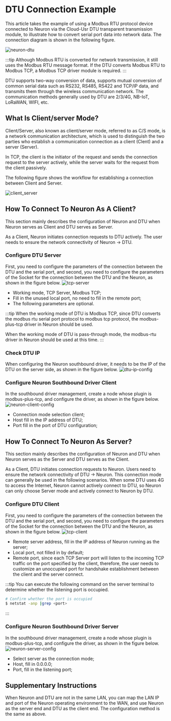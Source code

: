 # DTU Connection Example

This article takes the example of using a Modbus RTU protocol device connected to Neuron via the Cloud-Usr DTU transparent transmission module, to illustrate how to convert serial port data into network data. The connection diagram is shown in the following figure.

![neuron-dtu](./assets/neuron-dtu.png)

:::tip
Although Modbus RTU is converted for network transmission, it still uses the Modbus RTU message format. If the DTU converts Modbus RTU to Modbus TCP, a Modbus TCP driver module is required.
:::

DTU supports two-way conversion of data, supports mutual conversion of common serial data such as RS232, RS485, RS422 and TCP/IP data, and transmits them through the wireless communication network. The communication methods generally used by DTU are 2/3/4G, NB-IoT, LoRaWAN, WIFI, etc.

## What Is Client/server Mode?

Client/Server, also known as client/server mode, referred to as C/S mode, is a network communication architecture, which is used to distinguish the two parties who establish a communication connection as a client (Clent) and a server (Server).

In TCP, the client is the initiator of the request and sends the connection request to the server actively, while the server waits for the request from the client passively.

The following figure shows the workflow for establishing a connection between Client and Server.

![client_server](./assets/client_server.png)

## How To Connect To Neuron As A Client?

This section mainly describes the configuration of Neuron and DTU when Neuron serves as Client and DTU serves as Server.

As a Client, Neuron initiates connection requests to DTU actively. The user needs to ensure the network connectivity of Neuron -> DTU.

### Configure DTU Server

First, you need to configure the parameters of the connection between the DTU and the serial port, and second, you need to configure the parameters of the Socket for the connection between the DTU and the Neuron, as shown in the figure below.
![tcp-server](./assets/tcp-server.png)

* Working mode, TCP Server, Modbus TCP;
* Fill in the unused local port, no need to fill in the remote port;
* The following parameters are optional.

:::tip
When the working mode of DTU is Modbus TCP, since DTU converts the modbus rtu serial port protocol to modbus tcp protocol, the modbus-plus-tcp driver in Neuron should be used.

When the working mode of DTU is pass-through mode, the modbus-rtu driver in Neuron should be used at this time.
:::

### Check DTU IP

When configuring the Neuron southbound driver, it needs to be the IP of the DTU on the server side, as shown in the figure below.
![dtu-ip-config](./assets/dtu-ip-config.png)

### Configure Neuron Southbound Driver Client

In the southbound driver management, create a node whose plugin is modbus-plus-tcp, and configure the driver, as shown in the figure below.
![neuron-client-config](./assets/neuron-client-config.png)

* Connection mode selection client;
* Host fill in the IP address of DTU;
* Port fill in the port of DTU configuration;

## How To Connect To Neuron As Server?

This section mainly describes the configuration of Neuron and DTU when Neuron serves as the Server and DTU serves as the Client.

As a Client, DTU initiates connection requests to Neuron. Users need to ensure the network connectivity of DTU -> Neuron. This connection mode can generally be used in the following scenarios. When some DTU uses 4G to access the Internet, Neuron cannot actively connect to DTU, so Neuron can only choose Server mode and actively connect to Neuron by DTU.

### Configure DTU Client

First, you need to configure the parameters of the connection between the DTU and the serial port, and second, you need to configure the parameters of the Socket for the connection between the DTU and the Neuron, as shown in the figure below.
![tcp-client](./assets/tcp-client.png)

* Remote server address, fill in the IP address of Neuron running as the server;
* Local port, not filled in by default;
* Remote port, since each TCP Server port will listen to the incoming TCP traffic on the port specified by the client, therefore, the user needs to customize an unoccupied port for handshake establishment between the client and the server connect.

:::tip
You can execute the following command on the server terminal to determine whether the listening port is occupied.

```bash
# Confirm whether the port is occupied
$ netstat -anp |grep <port>
```
:::

### Configure Neuron Southbound Driver Server

In the southbound driver management, create a node whose plugin is modbus-plus-tcp, and configure the driver, as shown in the figure below.
![neuron-server-config](./assets/neuron-server-config.png)

* Select server as the connection mode;
* Host, fill in 0.0.0.0;
* Port, fill in the listening port;

## Supplementary Instructions

When Neuron and DTU are not in the same LAN, you can map the LAN IP and port of the Neuron operating environment to the WAN, and use Neuron as the server end and DTU as the client end. The configuration method is the same as above.

